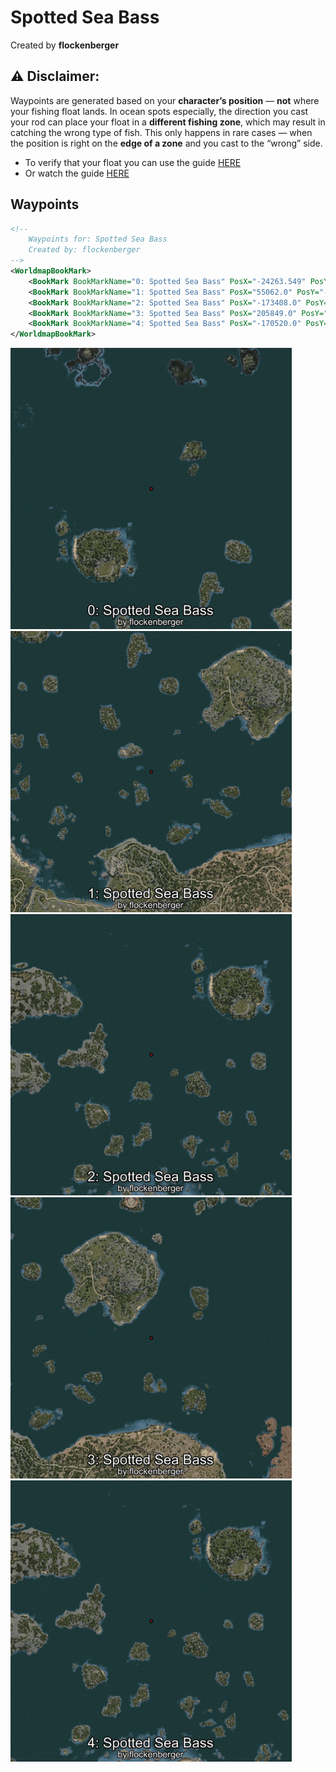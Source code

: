 # Spotted Sea Bass
Created by **flockenberger**

## ⚠️ Disclaimer:
Waypoints are generated based on your __**character’s position**__ — __not__ where your fishing float lands.
In ocean spots especially, the direction you cast your rod can place your float in a **different fishing zone**, which may result in catching the wrong type of fish.
This only happens in rare cases — when the position is right on the **edge of a zone** and you cast to the “wrong” side.

- To verify that your float you can use the guide [HERE](https://flockenberger.github.io/bdo-fish-position/)
- Or watch the guide [HERE](https://youtu.be/t-VXcRoNojk)

## Waypoints
```xml
<!--
    Waypoints for: Spotted Sea Bass
    Created by: flockenberger
-->
<WorldmapBookMark>
    <BookMark BookMarkName="0: Spotted Sea Bass" PosX="-24263.549" PosY="-7581.5635" PosZ="476447.38" />
    <BookMark BookMarkName="1: Spotted Sea Bass" PosX="55062.0" PosY="-7638.0" PosZ="232292.0" />
    <BookMark BookMarkName="2: Spotted Sea Bass" PosX="-173408.0" PosY="-7891.0" PosZ="335422.0" />
    <BookMark BookMarkName="3: Spotted Sea Bass" PosX="205849.0" PosY="-7521.0" PosZ="253335.0" />
    <BookMark BookMarkName="4: Spotted Sea Bass" PosX="-170520.0" PosY="-7299.0" PosZ="329437.0" />
</WorldmapBookMark>
```

<img src="./Spotted Sea Bass_0_Preview.webp" width="450"/> <img src="./Spotted Sea Bass_1_Preview.webp" width="450"/> <img src="./Spotted Sea Bass_2_Preview.webp" width="450"/> <img src="./Spotted Sea Bass_3_Preview.webp" width="450"/> <img src="./Spotted Sea Bass_4_Preview.webp" width="450"/> 